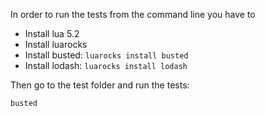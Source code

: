 In order to run the tests from the command line you have to

* Install lua 5.2
* Install luarocks 
* Install busted: `luarocks install busted`
* Install lodash: `luarocks install lodash`

Then go to the test folder and run the tests:

`busted`